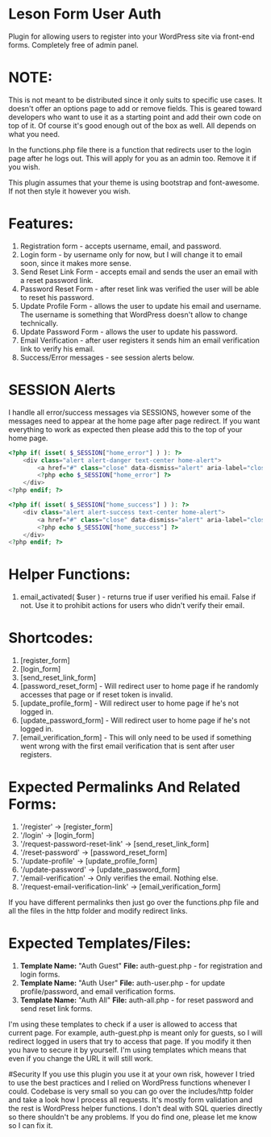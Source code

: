 # Leson Form User Auth
Plugin for allowing users to register into your WordPress site via front-end forms. Completely free of admin panel.

# NOTE:
This is not meant to be distributed since it only suits to specific use cases. It doesn't offer an options page to add or remove fields. This is geared toward developers who want to use it as a starting point and add their own code on top of it. Of course it's good enough out of the box as well. All depends on what you need.

In the functions.php file there is a function that redirects user to the login page after he logs out. This will apply for you as an admin too. Remove it if you wish.

This plugin assumes that your theme is using bootstrap and font-awesome. If not then style it however you wish.

# Features:
1. Registration form - accepts username, email, and password.
2. Login form - by username only for now, but I will change it to email soon, since it makes more sense.
3. Send Reset Link Form - accepts email and sends the user an email with a reset password link.
4. Password Reset Form - after reset link was verified the user will be able to reset his password.
5. Update Profile Form - allows the user to update his email and username. The username is something that WordPress doesn't allow to change technically.
6. Update Password Form - allows the user to update his password.
7. Email Verification - after user registers it sends him an email verification link to verify his email.
8. Success/Error messages - see session alerts below.

# SESSION Alerts
I handle all error/success messages via SESSIONS, however some of the messages need to appear at the home page after page redirect. If you want
everything to work as expected then please add this to the top of your home page.

```php
<?php if( isset( $_SESSION["home_error"] ) ): ?>
    <div class="alert alert-danger text-center home-alert">
        <a href="#" class="close" data-dismiss="alert" aria-label="close">&times;</a>
        <?php echo $_SESSION["home_error"] ?>
    </div>
<?php endif; ?>

<?php if( isset( $_SESSION["home_success"] ) ): ?>
    <div class="alert alert-success text-center home-alert">
        <a href="#" class="close" data-dismiss="alert" aria-label="close">&times;</a>
        <?php echo $_SESSION["home_success"] ?>
    </div>
<?php endif; ?>
```

# Helper Functions:
1. email_activated( $user ) - returns true if user verified his email. False if not. Use it to prohibit actions for users who didn't verify their email.

# Shortcodes:
1. [register_form]
2. [login_form]
3. [send_reset_link_form]
4. [password_reset_form] - Will redirect user to home page if he randomly accesses that page or if reset token is invalid.
5. [update_profile_form] - Will redirect user to home page if he's not logged in.
6. [update_password_form] - Will redirect user to home page if he's not logged in.
7. [email_verification_form] - This will only need to be used if something went wrong with the first email verification that is sent after user registers.

# Expected Permalinks And Related Forms:
1. '/register' -> [register_form]
2. '/login' -> [login_form]
3. '/request-password-reset-link' -> [send_reset_link_form]
4. '/reset-password' -> [password_reset_form]
5. '/update-profile' -> [update_profile_form]
6. '/update-password' -> [update_password_form]
7. '/email-verification' -> Only verifies the email. Nothing else.
8. '/request-email-verification-link' -> [email_verification_form]

If you have different permalinks then just go over the functions.php file and all the files in the http folder and modify redirect links.

# Expected Templates/Files:
1. __Template Name:__ "Auth Guest" __File:__ auth-guest.php - for registration and login forms.
2. __Template Name:__ "Auth User" __File:__ auth-user.php - for update profile/password, and email verification forms.
3. __Template Name:__ "Auth All" __File:__ auth-all.php - for reset password and send reset link forms.

I'm using these templates to check if a user is allowed to access that current page. For example, auth-guest.php is meant only for guests, so I will redirect logged in users that
try to access that page. If you modify it then you have to secure it by yourself.
I'm using templates which means that even if you change the URL it will still work.

#Security
If you use this plugin you use it at your own risk, however I tried to use the best practices and I relied on WordPress functions whenever I could. Codebase is very small so you can go over the includes/http folder and take a look how I process all requests. It's mostly form validation and the rest is WordPress helper functions. I don't deal with SQL queries directly so there shouldn't be any problems. If you do find one, please let me know so I can fix it.